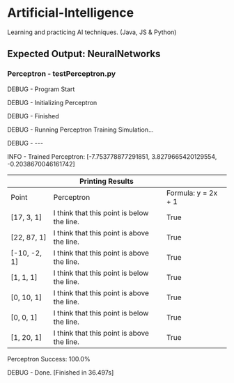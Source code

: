 # Artificial-Intelligence
Learning and practicing AI techniques. (Java, JS &amp; Python)

## Expected Output: NeuralNetworks
### Perceptron - testPerceptron.py

DEBUG - Program Start

DEBUG - Initializing Perceptron

DEBUG - Finished

DEBUG - Running Perceptron Training Simulation...

DEBUG - ---

INFO - Trained Perceptron: [-7.753778877291851, 3.8279665420129554, -0.2038670046161742]

|			   |Printing Results|                                        |
|---------------|------------------------------------------------|---------------------|			   
|Point 		|		 Perceptron 			| Formula: y = 2x + 1 |
|[17, 3, 1] 	 |I think that this point is below the line. 	 |True|
|[22, 87, 1] 	 |I think that this point is above the line. 	 |True|
|[-10, -2, 1] 	 |I think that this point is above the line. 	 |True|
|[1, 1, 1] 	 |I think that this point is below the line. 	 |True|
|[0, 10, 1] 	 |I think that this point is above the line. 	 |True|
|[0, 0, 1] 	 |I think that this point is below the line. 	 |True|
|[1, 20, 1] 	 |I think that this point is above the line. 	 |True|
Perceptron Success: 100.0%

DEBUG - Done.
[Finished in 36.497s]

